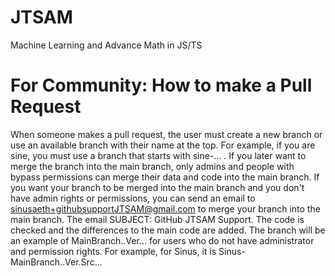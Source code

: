 # JTSAM
Machine Learning and Advance Math in JS/TS

# For Community: How to make a Pull Request
When someone makes a pull request, the user must create a new branch or use an available branch with their name at the top. For example, if you are sine, you must use a branch that starts with sine-... . If you later want to merge the branch into the main branch, only admins and people with bypass permissions can merge their data and code into the main branch. If you want your branch to be merged into the main branch and you don't have admin rights or permissions, you can send an email to sinusaeth+githubsupportJTSAM@gmail.com to merge your branch into the main branch. The email SUBJECT: GitHub JTSAM Support. The code is checked and the differences to the main code are added. The branch will be an example of MainBranch..Ver... for users who do not have administrator and permission rights. For example, for Sinus, it is Sinus-MainBranch..Ver.Src...

